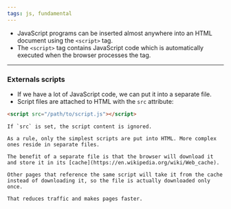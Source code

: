 ```yaml
---
tags: js, fundamental
---
```


- JavaScript programs can be inserted almost anywhere into an HTML document using the `<script>` tag.
- The `<script>` tag contains JavaScript code which is automatically executed when the browser processes the tag.

---

### Externals scripts

- If we have a lot of JavaScript code, we can put it into a separate file.
- Script files are attached to HTML with the `src` attribute:

```html
<script src="/path/to/script.js"></script>
```

```ad-warning
If `src` is set, the script content is ignored.
```


```ad-note
As a rule, only the simplest scripts are put into HTML. More complex ones reside in separate files.

The benefit of a separate file is that the browser will download it and store it in its [cache](https://en.wikipedia.org/wiki/Web_cache).

Other pages that reference the same script will take it from the cache instead of downloading it, so the file is actually downloaded only once.

That reduces traffic and makes pages faster.
```